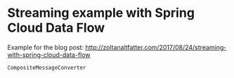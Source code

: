 # Streaming example with Spring Cloud Data Flow

Example for the blog post: http://zoltanaltfatter.com/2017/08/24/streaming-with-spring-cloud-data-flow 


```CompositeMessageConverter```

 